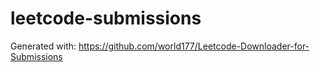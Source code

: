 # leetcode-submissions

Generated with: https://github.com/world177/Leetcode-Downloader-for-Submissions
